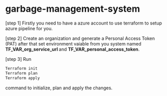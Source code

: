 # garbage-management-system

[step 1]
Firstly you need to have a azure account to use terraform to setup azure pipeline for you.

[step 2]
Create an organization and generate a Personal Access Token (PAT) after that set environment vaiable from you system named <b>TF_VAR_org_service_url </b> and <b>TF_VAR_personal_access_token</b>.

[step 3]
Run 
```sh
Terraform init
Terraform plan
Terraform apply
```
command to initialize, plan and apply the changes.



